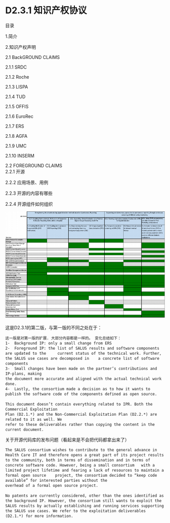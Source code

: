 D2.3.1 知识产权协议	
==============

目录	
	
1.简介		

2.知识产权声明	

2.1 BackGROUND CLAIMS		

2.1.1  SRDC	

2.1.2  Roche 	

2.1.3  LISPA		

2.1.4  TUD		

2.1.5  OFFIS

2.1.6  EuroRec		

2.1.7  ERS		

2.1.8  AGFA	

2.1.9  UMC		

2.1.10 INSERM	

2.2 FOREGROUND CLAIMS	
2.2.1 开源		

2.2.2 应用场景、用例		

2.2.3 开源的内容有哪些	

2.2.4 开源组件如何组织	

![](img/usecaseservice.jpg)

这是D2.3.1的第二版，与第一版的不同之处在于：

	这一版是对第一版的扩展. 大部分内容都是一样的。 变化总结如下：
	1-  Background IP: only a small change from ERS 
	2-  Foreground IP: the list of SALUS results and software components are updated to the 	current status of the technical work. Further, the SALUS use cases are decomposed in 	a concrete list of software components 
	3-  Small changes have been made on the partner’s contributions and IP-plans, making 
	the document more accurate and aligned with the actual technical work done. 
	4-  Lastly, the consortium made a decision as to how it wants to publish the software code of the components defined as open source. 
	 
	This document doesn’t contain everything related to IPR. Both the Commercial Exploitation 
	Plan (D2.1.*) and the Non-Commercial Exploitation Plan (D2.2.*) are related to it as well. We 
	refer to these deliverables rather than copying the content in the current document. 
		
关于开源代码库的发布问题（看起来是不会把代码都拿出来了）	

	The SALUS consortium wishes to contribute to the general advance in Health Care IT and therefore opens a great part of its project results to the community, both in terms of dissemination and in terms of concrete software code. However, being a small consortium 	with a limited project lifetime and fearing a lack of resources to maintain a formal open source 	project, the consortium decided to “keep code available” for interested parties without the 
	overhead of a formal open source project. 
	 
	No patents are currently considered, other than the ones identified as the background IP. However, the consortium still wants to exploit the SALUS results by actually establishing and running services supporting the SALUS use cases. We refer to the exploitation deliverables (D2.1.*) for more information. 
